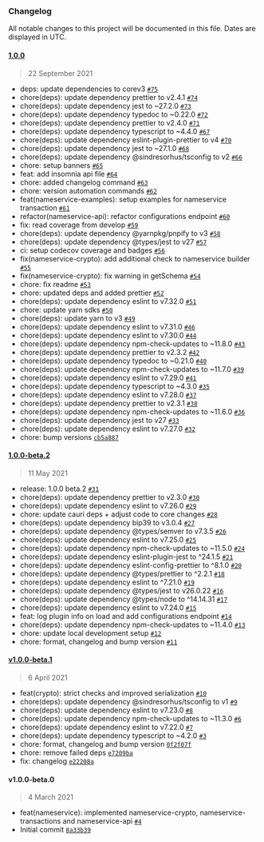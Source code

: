 ### Changelog

All notable changes to this project will be documented in this file. Dates are displayed in UTC.

#### [1.0.0](https://github.com/caurihub/nameservice/compare/1.0.0-beta.2...1.0.0)

> 22 September 2021

- deps: update dependencies to corev3  [`#75`](https://github.com/caurihub/nameservice/pull/75)
- chore(deps): update dependency prettier to v2.4.1 [`#74`](https://github.com/caurihub/nameservice/pull/74)
- chore(deps): update dependency jest to ~27.2.0 [`#73`](https://github.com/caurihub/nameservice/pull/73)
- chore(deps): update dependency typedoc to ~0.22.0 [`#72`](https://github.com/caurihub/nameservice/pull/72)
- chore(deps): update dependency prettier to v2.4.0 [`#71`](https://github.com/caurihub/nameservice/pull/71)
- chore(deps): update dependency typescript to ~4.4.0 [`#67`](https://github.com/caurihub/nameservice/pull/67)
- chore(deps): update dependency eslint-plugin-prettier to v4 [`#70`](https://github.com/caurihub/nameservice/pull/70)
- chore(deps): update dependency jest to ~27.1.0 [`#68`](https://github.com/caurihub/nameservice/pull/68)
- chore(deps): update dependency @sindresorhus/tsconfig to v2 [`#66`](https://github.com/caurihub/nameservice/pull/66)
- chore: setup banners [`#65`](https://github.com/caurihub/nameservice/pull/65)
- feat: add insomnia api file [`#64`](https://github.com/caurihub/nameservice/pull/64)
- chore: added changelog command [`#63`](https://github.com/caurihub/nameservice/pull/63)
- chore: version automation commands [`#62`](https://github.com/caurihub/nameservice/pull/62)
- feat(nameservice-examples): setup examples for nameservice transaction [`#61`](https://github.com/caurihub/nameservice/pull/61)
- refactor(nameservice-api): refactor configurations endpoint [`#60`](https://github.com/caurihub/nameservice/pull/60)
- fix: read coverage from develop [`#59`](https://github.com/caurihub/nameservice/pull/59)
- chore(deps): update dependency @yarnpkg/pnpify to v3 [`#58`](https://github.com/caurihub/nameservice/pull/58)
- chore(deps): update dependency @types/jest to v27 [`#57`](https://github.com/caurihub/nameservice/pull/57)
- ci: setup codecov coverage and badges [`#56`](https://github.com/caurihub/nameservice/pull/56)
- fix(nameservice-crypto): add additional check to nameservice builder [`#55`](https://github.com/caurihub/nameservice/pull/55)
- fix(nameservice-crypto): fix warning in getSchema [`#54`](https://github.com/caurihub/nameservice/pull/54)
- chore: fix readme [`#53`](https://github.com/caurihub/nameservice/pull/53)
- chore: updated deps and added prettier [`#52`](https://github.com/caurihub/nameservice/pull/52)
- chore(deps): update dependency eslint to v7.32.0 [`#51`](https://github.com/caurihub/nameservice/pull/51)
- chore: update yarn sdks [`#50`](https://github.com/caurihub/nameservice/pull/50)
- chore(deps): update yarn to v3 [`#49`](https://github.com/caurihub/nameservice/pull/49)
- chore(deps): update dependency eslint to v7.31.0 [`#46`](https://github.com/caurihub/nameservice/pull/46)
- chore(deps): update dependency eslint to v7.30.0 [`#44`](https://github.com/caurihub/nameservice/pull/44)
- chore(deps): update dependency npm-check-updates to ~11.8.0 [`#43`](https://github.com/caurihub/nameservice/pull/43)
- chore(deps): update dependency prettier to v2.3.2 [`#42`](https://github.com/caurihub/nameservice/pull/42)
- chore(deps): update dependency typedoc to ~0.21.0 [`#40`](https://github.com/caurihub/nameservice/pull/40)
- chore(deps): update dependency npm-check-updates to ~11.7.0 [`#39`](https://github.com/caurihub/nameservice/pull/39)
- chore(deps): update dependency eslint to v7.29.0 [`#41`](https://github.com/caurihub/nameservice/pull/41)
- chore(deps): update dependency typescript to ~4.3.0 [`#35`](https://github.com/caurihub/nameservice/pull/35)
- chore(deps): update dependency eslint to v7.28.0 [`#37`](https://github.com/caurihub/nameservice/pull/37)
- chore(deps): update dependency prettier to v2.3.1 [`#38`](https://github.com/caurihub/nameservice/pull/38)
- chore(deps): update dependency npm-check-updates to ~11.6.0 [`#36`](https://github.com/caurihub/nameservice/pull/36)
- chore(deps): update dependency jest to v27 [`#33`](https://github.com/caurihub/nameservice/pull/33)
- chore(deps): update dependency eslint to v7.27.0 [`#32`](https://github.com/caurihub/nameservice/pull/32)
- chore: bump versions [`cb5a887`](https://github.com/caurihub/nameservice/commit/cb5a88726894a6255abf2268bdc1c214661e3c12)

#### [1.0.0-beta.2](https://github.com/caurihub/nameservice/compare/v1.0.0-beta.1...1.0.0-beta.2)

> 11 May 2021

- release: 1.0.0 beta.2 [`#31`](https://github.com/caurihub/nameservice/pull/31)
- chore(deps): update dependency prettier to v2.3.0 [`#30`](https://github.com/caurihub/nameservice/pull/30)
- chore(deps): update dependency eslint to v7.26.0 [`#29`](https://github.com/caurihub/nameservice/pull/29)
- chore: update cauri deps + adjust code to core changes [`#28`](https://github.com/caurihub/nameservice/pull/28)
- chore(deps): update dependency bip39 to v3.0.4 [`#27`](https://github.com/caurihub/nameservice/pull/27)
- chore(deps): update dependency @types/semver to v7.3.5 [`#26`](https://github.com/caurihub/nameservice/pull/26)
- chore(deps): update dependency eslint to v7.25.0 [`#25`](https://github.com/caurihub/nameservice/pull/25)
- chore(deps): update dependency npm-check-updates to ~11.5.0 [`#24`](https://github.com/caurihub/nameservice/pull/24)
- chore(deps): update dependency eslint-plugin-jest to ^24.1.5 [`#21`](https://github.com/caurihub/nameservice/pull/21)
- chore(deps): update dependency eslint-config-prettier to ^8.1.0 [`#20`](https://github.com/caurihub/nameservice/pull/20)
- chore(deps): update dependency @types/prettier to ^2.2.1 [`#18`](https://github.com/caurihub/nameservice/pull/18)
- chore(deps): update dependency eslint to ^7.21.0 [`#19`](https://github.com/caurihub/nameservice/pull/19)
- chore(deps): update dependency @types/jest to v26.0.22 [`#16`](https://github.com/caurihub/nameservice/pull/16)
- chore(deps): update dependency @types/node to ^14.14.31 [`#17`](https://github.com/caurihub/nameservice/pull/17)
- chore(deps): update dependency eslint to v7.24.0 [`#15`](https://github.com/caurihub/nameservice/pull/15)
- feat: log plugin info on load and add configurations endpoint [`#14`](https://github.com/caurihub/nameservice/pull/14)
- chore(deps): update dependency npm-check-updates to ~11.4.0 [`#13`](https://github.com/caurihub/nameservice/pull/13)
- chore: update local development setup [`#12`](https://github.com/caurihub/nameservice/pull/12)
- chore: format, changelog and bump version [`#11`](https://github.com/caurihub/nameservice/pull/11)

#### [v1.0.0-beta.1](https://github.com/caurihub/nameservice/compare/v1.0.0-beta.0...v1.0.0-beta.1)

> 6 April 2021

- feat(crypto): strict checks and improved serialization [`#10`](https://github.com/caurihub/nameservice/pull/10)
- chore(deps): update dependency @sindresorhus/tsconfig to v1 [`#9`](https://github.com/caurihub/nameservice/pull/9)
- chore(deps): update dependency eslint to v7.23.0 [`#8`](https://github.com/caurihub/nameservice/pull/8)
- chore(deps): update dependency npm-check-updates to ~11.3.0 [`#6`](https://github.com/caurihub/nameservice/pull/6)
- chore(deps): update dependency eslint to v7.22.0 [`#7`](https://github.com/caurihub/nameservice/pull/7)
- chore(deps): update dependency typescript to ~4.2.0 [`#3`](https://github.com/caurihub/nameservice/pull/3)
- chore: format, changelog and bump version [`0f2f07f`](https://github.com/caurihub/nameservice/commit/0f2f07fc25821aba9eebb8d3c7c8d9b021833d1d)
- chore: remove failed deps [`e7209ba`](https://github.com/caurihub/nameservice/commit/e7209ba189632aa8e927f07f29396398581f20de)
- fix: changelog [`e22208a`](https://github.com/caurihub/nameservice/commit/e22208a711f01026969c272379f0c11653cec79d)

#### v1.0.0-beta.0

> 4 March 2021

- feat(nameservice): implemented nameservice-crypto, nameservice-transactions and nameservice-api [`#4`](https://github.com/caurihub/nameservice/pull/4)
- Initial commit [`8a33b39`](https://github.com/caurihub/nameservice/commit/8a33b392b0255ba95c0af3911c1d7c4d201938d7)
